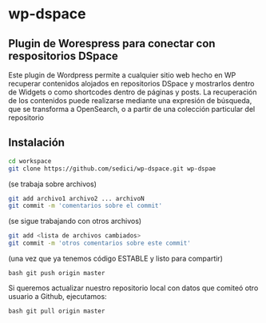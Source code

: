 # wp-dspace

## Plugin de Worespress para conectar con respositorios DSpace

Este plugin de Wordpress permite a cualquier sitio web hecho en WP recuperar contenidos alojados en repositorios DSpace y mostrarlos
dentro de Widgets o como shortcodes dentro de páginas y posts. La recuperación de los contenidos puede realizarse mediante una expresión de búsqueda,
que se transforma a OpenSearch, o a partir de una colección particular del repositorio

## Instalación

```bash
cd workspace
git clone https://github.com/sedici/wp-dspace.git wp-dspae
```

(se trabaja sobre archivos)

```bash
git add archivo1 archivo2 ... archivoN
git commit -m 'comentarios sobre el commit'
```

(se sigue trabajando con otros archivos)

```bash
git add <lista de archivos cambiados>
git commit -m 'otros comentarios sobre este commit'
```

(una vez que ya tenemos código ESTABLE y listo para compartir)

`bash git push origin master`


Si queremos actualizar nuestro repositorio local con datos que comiteó otro usuario a Github, ejecutamos:

`bash git pull origin master`
